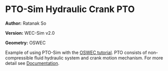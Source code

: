 # PTO-Sim Hydraulic Crank PTO

**Author:**  	Ratanak So

**Version:** 	WEC-Sim v2.0

**Geometry:**	OSWEC

Example of using PTO-Sim with the [OSWEC tutorial](http://wec-sim.github.io/WEC-Sim/tutorials.html#oscillating-surge-wec-oswec).
PTO consists of non-compressible fluid hydraulic system and crank motion mechanism.
For more detail see [Documentation](http://wec-sim.github.io/WEC-Sim/features.html#tutotrial-oswec-with-pto-sim).